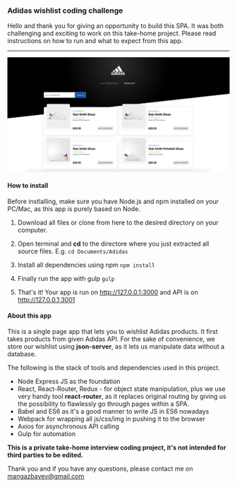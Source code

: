 ### Adidas wishlist coding challenge

Hello and thank you for giving an opportunity to build this SPA. It was both challenging and exciting to work on this take-home project. Please read instructions on how to run and what to expect from this app.

----------

![Screenshot](./public/img/screenshot.png)


#### How to install

Before instlalling, make sure you have Node.js and npm installed on your PC/Mac, as this app is purely based on Node.

1. Download all files or clone from here to the desired directory on your computer.

2. Open terminal and **cd** to the directore where you just extracted all source files. E.g. ``` cd Documents/Adidas ```

3. Install all dependencies using npm ``` npm install ```

4. Finally run the app with gulp ``` gulp ```

5. That's it! Your app is run on http://127.0.0.1:3000 and API is on http://127.0.0.1:3001

#### About this app

This is a single page app that lets you to wishlist Adidas products. It first takes products from given Adidas API. For the sake of convenience, we store our wishlist using **json-server**, as it lets us manipulate data without a database.

The following is the stack of tools and dependencies used in this project.

 - Node Express JS as the foundation
 - React, React-Router, Redux - for object state manipulation, plus we use very handy tool **react-router**, as it replaces original routing by giving us the possibility to flawlessly go through pages within a SPA.
 - Babel and ES6 as it's a good manner to write JS in ES6 nowadays
 - Webpack for wrapping all js/css/img in pushing it to the browser
 - Axios for asynchronous API calling
 - Gulp for automation

**This is a private take-home interview coding project, it's not intended for third parties to be edited.**

Thank you and if you have any questions, please contact me on mangazbayev@gmail.com